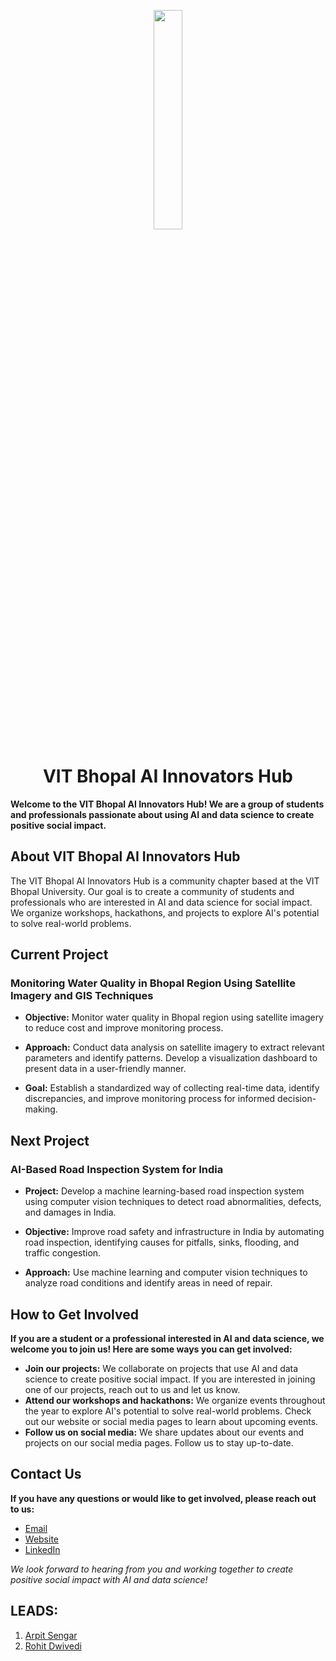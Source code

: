 <p align="center">
  <img width="30%" height="30%" src="https://github.com/user-attachments/assets/fcfbc33d-970e-42b0-befa-690e172235a8">
</p>
<h1 align="center">VIT Bhopal AI Innovators Hub</h1>

**Welcome to the VIT Bhopal AI Innovators Hub! We are a group of students and professionals passionate about using AI and data science to create positive social impact.**


## About VIT Bhopal AI Innovators Hub
The VIT Bhopal AI Innovators Hub is a community chapter based at the VIT Bhopal University. Our goal is to create a community of students and professionals who are interested in AI and data science for social impact. We organize workshops, hackathons, and projects to explore AI's potential to solve real-world problems.


## **Current Project**

### Monitoring Water Quality in Bhopal Region Using Satellite Imagery and GIS Techniques
- **Objective:** Monitor water quality in Bhopal region using satellite imagery to reduce cost and improve monitoring process.

- **Approach:** Conduct data analysis on satellite imagery to extract relevant parameters and identify patterns. Develop a visualization dashboard to present data in a user-friendly manner.

- **Goal:** Establish a standardized way of collecting real-time data, identify discrepancies, and improve monitoring process for informed decision-making.


## **Next Project**

### AI-Based Road Inspection System for India
- **Project:** Develop a machine learning-based road inspection system using computer vision techniques to detect road abnormalities, defects, and damages in India.

- **Objective:** Improve road safety and infrastructure in India by automating road inspection, identifying causes for pitfalls, sinks, flooding, and traffic congestion.

- **Approach:** Use machine learning and computer vision techniques to analyze road conditions and identify areas in need of repair.


## How to Get Involved
**If you are a student or a professional interested in AI and data science, we welcome you to join us! Here are some ways you can get involved:**
-   **Join our projects:** We collaborate on projects that use AI and data science to create positive social impact. If you are interested in joining one of our projects, reach out to us and let us know.
-   **Attend our workshops and hackathons:** We organize events throughout the year to explore AI's potential to solve real-world problems. Check out our website or social media pages to learn about upcoming events.
-   **Follow us on social media:** We share updates about our events and projects on our social media pages. Follow us to stay up-to-date.


## Contact Us
**If you have any questions or would like to get involved, please reach out to us:**

-   [Email](omdena@vitbhopal.ac.in)
-   [Website](https://omdena.com/local-chapters/vit-bhopal-university/)
-   [LinkedIn](https://www.linkedin.com/company/omdena-bhopal-chapter/)

*We look forward to hearing from you and working together to create positive social impact with AI and data science!*


## LEADS:
1)  [Arpit Sengar](https://github.com/arpy8)
2)  [Rohit Dwivedi](https://github.com/r0xx3d)
